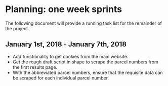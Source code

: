 # Planning: one week sprints

The following document will provide a running task list for the remainder of
the project.

## January 1st, 2018 - January 7th, 2018

* Add functionality to get cookies from the main website.
* Get the rough draft script in shape to scrape the parcel numbers from the
  first results page.
* With the abbreviated parcel numbers, ensure that the requisite data can be
  scraped for each individual parcel number.
